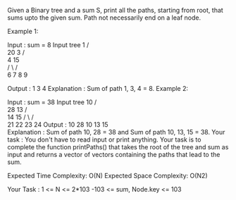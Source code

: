 Given a Binary tree and a sum S, print all the paths, starting from root, that sums upto the given sum. Path not necessarily end on a leaf node.

Example 1:

Input : 
sum = 8
Input tree
         1
       /   \
     20      3
           /    \
         4       15   
        /  \     /  \
       6    7   8    9      

Output :
1 3 4
Explanation : 
Sum of path 1, 3, 4 = 8.
Example 2:

Input : 
sum = 38
Input tree
          10
       /     \
     28       13
           /     \
         14       15
        /   \     /  \
       21   22   23   24
Output :
10 28
10 13 15  
Explanation :
Sum of path 10, 28 = 38 and
Sum of path 10, 13, 15 = 38.
Your task :
You don't have to read input or print anything. Your task is to complete the function printPaths() that takes the root of the tree and sum as input and returns a vector of vectors containing the paths that lead to the sum.
 
Expected Time Complexity: O(N)
Expected Space Complexity: O(N2)
 
Your Task :
1 <= N <= 2*103
-103 <= sum, Node.key <= 103
